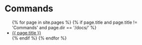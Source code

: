 # Commands

<ul>
{% for page in site.pages %}
{% if page.title and page.title != 'Commands' and page.dir == '/docs/' %}
  <li><a href="{{ page.url | relative_url }}">{{ page.title }}</a></li>
{% endif %}
{% endfor %}
</ul>
